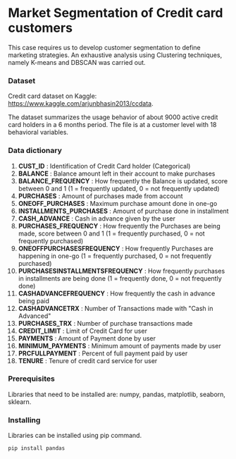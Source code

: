# Market Segmentation of Credit card customers
This case requires us to develop customer segmentation to define marketing strategies. An exhaustive analysis using Clustering techniques, namely K-means and DBSCAN was carried out.

### Dataset
Credit card dataset on Kaggle: https://www.kaggle.com/arjunbhasin2013/ccdata.

The dataset summarizes the usage behavior of about 9000 active credit card holders in a 6 months period. The file is at a customer level with 18 behavioral variables.

### Data dictionary
1.  **CUST_ID** : Identification of Credit Card holder (Categorical)
2.  **BALANCE** : Balance amount left in their account to make purchases
3.  **BALANCE_FREQUENCY** : How frequently the Balance is updated, score between 0 and 1 (1 = frequently updated, 0 = not frequently updated)
4.  **PURCHASES** : Amount of purchases made from account
5.  **ONEOFF_PURCHASES** : Maximum purchase amount done in one-go
6.  **INSTALLMENTS_PURCHASES** : Amount of purchase done in installment
7.  **CASH_ADVANCE** : Cash in advance given by the user
8.  **PURCHASES_FREQUENCY** : How frequently the Purchases are being made, score between 0 and 1 (1 = frequently purchased, 0 = not frequently purchased)
9.  **ONEOFFPURCHASESFREQUENCY** : How frequently Purchases are happening in one-go (1 = frequently purchased, 0 = not frequently purchased)
10. **PURCHASESINSTALLMENTSFREQUENCY** : How frequently purchases in installments are being done (1 = frequently done, 0 = not frequently done)
11. **CASHADVANCEFREQUENCY** : How frequently the cash in advance being paid
12. **CASHADVANCETRX** : Number of Transactions made with "Cash in Advanced"
13. **PURCHASES_TRX** : Number of purchase transactions made
14. **CREDIT_LIMIT** : Limit of Credit Card for user
15. **PAYMENTS** : Amount of Payment done by user
16. **MINIMUM_PAYMENTS** : Minimum amount of payments made by user
17. **PRCFULLPAYMENT** : Percent of full payment paid by user
18. **TENURE** : Tenure of credit card service for user
 
### Prerequisites
Libraries that need to be installed are: numpy, pandas, matplotlib, seaborn, sklearn.

### Installing
Libraries can be installed using pip command.
```
pip install pandas
```

